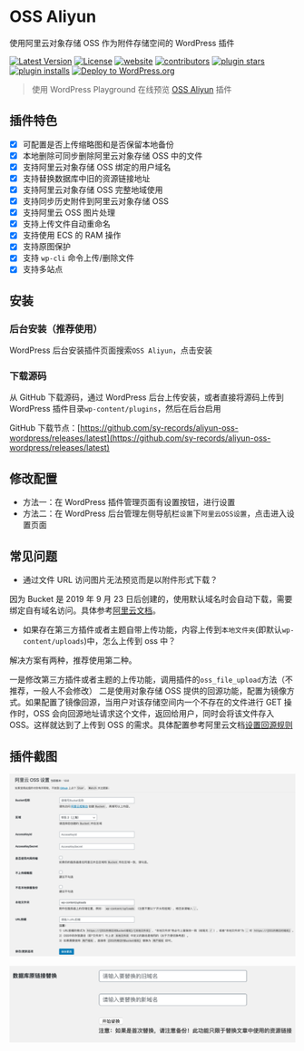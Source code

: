 # OSS Aliyun

使用阿里云对象存储 OSS 作为附件存储空间的 WordPress 插件

[![Latest Version](https://img.shields.io/github/release/sy-records/aliyun-oss-wordpress.svg)](https://github.com/sy-records/aliyun-oss-wordpress/releases)
[![License](https://img.shields.io/github/license/sy-records/aliyun-oss-wordpress?color=red)](LICENSE)
[![website](https://img.shields.io/badge/website-qq52o.me-blue)](https://qq52o.me)
[![contributors](https://img.shields.io/github/contributors/sy-records/aliyun-oss-wordpress?color=blue)](https://github.com/sy-records/aliyun-oss-wordpress/graphs/contributors)
[![plugin stars](https://img.shields.io/wordpress/plugin/stars/oss-aliyun)](https://wordpress.org/plugins/oss-aliyun/)
[![plugin installs](https://img.shields.io/wordpress/plugin/installs/oss-aliyun)](https://wordpress.org/plugins/oss-aliyun/)
[![Deploy to WordPress.org](https://github.com/sy-records/aliyun-oss-wordpress/actions/workflows/deploy.yml/badge.svg)](https://github.com/sy-records/aliyun-oss-wordpress/actions/workflows/deploy.yml)

> 使用 WordPress Playground 在线预览 [OSS Aliyun](https://wordpress.org/plugins/oss-aliyun/?preview=1) 插件

## 插件特色

- [x] 可配置是否上传缩略图和是否保留本地备份
- [x] 本地删除可同步删除阿里云对象存储 OSS 中的文件
- [x] 支持阿里云对象存储 OSS 绑定的用户域名
- [x] 支持替换数据库中旧的资源链接地址
- [x] 支持阿里云对象存储 OSS 完整地域使用
- [x] 支持同步历史附件到阿里云对象存储 OSS
- [x] 支持阿里云 OSS 图片处理
- [x] 支持上传文件自动重命名
- [x] 支持使用 ECS 的 RAM 操作
- [x] 支持原图保护
- [x] 支持 `wp-cli` 命令上传/删除文件
- [x] 支持多站点

## 安装

### 后台安装（推荐使用）

WordPress 后台安装插件页面搜索`OSS Aliyun`，点击安装

### 下载源码

从 GitHub 下载源码，通过 WordPress 后台上传安装，或者直接将源码上传到 WordPress 插件目录`wp-content/plugins`，然后在后台启用

GitHub 下载节点：[https://github.com/sy-records/aliyun-oss-wordpress/releases/latest](https://github.com/sy-records/aliyun-oss-wordpress/releases/latest)

## 修改配置

- 方法一：在 WordPress 插件管理页面有设置按钮，进行设置
- 方法二：在 WordPress 后台管理左侧导航栏`设置`下`阿里云OSS设置`，点击进入设置页面

## 常见问题

- 通过文件 URL 访问图片无法预览而是以附件形式下载？

因为 Bucket 是 2019 年 9 月 23 日后创建的，使用默认域名时会自动下载，需要绑定自有域名访问。具体参考[阿里云文档](https://help.aliyun.com/document_detail/142631.html)。

- 如果存在第三方插件或者主题自带上传功能，内容上传到`本地文件夹`(即默认`wp-content/uploads`)中，怎么上传到 oss 中？

解决方案有两种，推荐使用第二种。

一是修改第三方插件或者主题的上传功能，调用插件的`oss_file_upload`方法（不推荐，一般人不会修改）
二是使用对象存储 OSS 提供的回源功能，配置为镜像方式。如果配置了镜像回源，当用户对该存储空间内一个不存在的文件进行 GET 操作时，OSS 会向回源地址请求这个文件，返回给用户，同时会将该文件存入 OSS。这样就达到了上传到 OSS 的需求。具体配置参考阿里云文档[设置回源规则](https://help.aliyun.com/document_detail/31906.html)

## 插件截图

![设置页面](.wordpress-org/screenshot-1.png)

![update-wordpress-posts-photos.png](.wordpress-org/screenshot-2.png)
